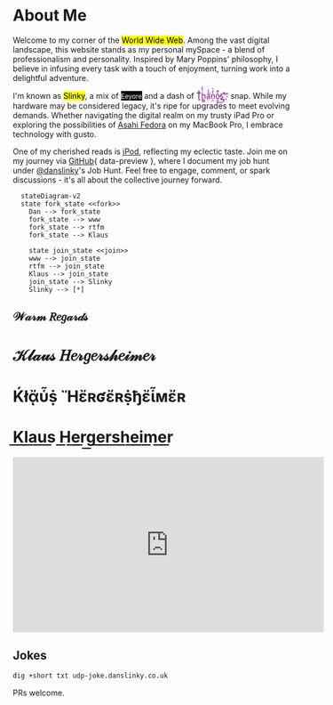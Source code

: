 # About Me

Welcome to my corner of the <mark>World Wide Web</mark>. Among the vast digital landscape, this website stands as my personal mySpace - a blend of professionalism and personality. Inspired by Mary Poppins' philosophy, I believe in infusing every task with a touch of enjoyment, turning work into a delightful adventure.

I'm known as <mark><large>Slinky</large></mark>, a mix of <mark style=color:white;background-color:black><small>Eeyore</small></mark>  and a dash of <mark style=color:purple;background-color:transparent>T̨͈͗̌ͥḣ̖̻͛̓ā̤̓̍͘ṇ̤͛̒̍o̯̱̊͊͢s̠҉͍͊ͅ''</mark> snap. While my hardware may be considered legacy, it's ripe for upgrades to meet evolving demands. Whether navigating the digital realm on my trusty iPad Pro or exploring the possibilities of [Asahi Fedora](https://asahilinux.org/) on my MacBook Pro, I embrace technology with gusto.

One of my cherished reads is [jPod](rtfm/index.md), reflecting my eclectic taste. Join me on my journey via [GitHub](rtfm/github.md){ data-preview }, where I document my job hunt under [@danslinky](https://github.com/danslinky)'s Job Hunt. Feel free to engage, comment, or spark discussions - it's all about the collective journey forward.

```mermaid
  stateDiagram-v2
  state fork_state <<fork>>
    Dan --> fork_state
    fork_state --> www
    fork_state --> rtfm
    fork_state --> Klaus

    state join_state <<join>>
    www --> join_state
    rtfm --> join_state
    Klaus --> join_state
    join_state --> Slinky
    Slinky --> [*]
```

<h2>𝒲𝒶𝓇𝓂 𝑅𝑒𝑔𝒶𝓇𝒹𝓈</h2>
<h1>𝒦𝓁𝒶𝓊𝓈 𝐻𝑒𝓇𝑔𝑒𝓇𝓈𝒽𝑒𝒾𝓂𝑒𝓇</h1>
<h1>Ḱłᾄὗṩ Ἤἔʀʛἔʀṩђἔἷмἔʀ</h1>
<h1>K͟l͟a͟u͟s͟ H͟e͟r͟g͟e͟r͟s͟h͟e͟i͟m͟e͟r͟</h1>

<iframe width="560" height="315" src="https://www.youtube.com/embed/TcGUq53OXJc?si=-HF_EE1vSyAPNgv7&amp;clip=UgkxXDTG-KsrnbG0r2rfElML2bWChXObOOb-&amp;clipt=ENjxFhjb9Rc" title="YouTube video player" frameborder="0" allow="accelerometer; autoplay; clipboard-write; encrypted-media; gyroscope; picture-in-picture; web-share" allowfullscreen></iframe>

## Jokes

```sh
dig +short txt udp-joke.danslinky.co.uk
```

PRs welcome.